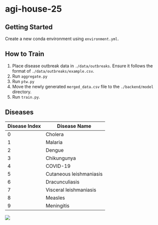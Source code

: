 # agi-house-25

## Getting Started
Create a new conda environment using `environment.yml`.

## How to Train
1. Place disease outbreak data in `./data/outbreaks`. Ensure it follows the format of `./data/outbreaks/example.csv`.
2. Run `aggregate.py`
3. Run `ptw.py`
4. Move the newly generated `merged_data.csv` file to the `./backend/model` directory.
5. Run `train.py`.

## Diseases
| Disease Index | Disease Name               |
|---------------|----------------------------|
| 0             | Cholera                    |
| 1             | Malaria                    |
| 2             | Dengue                     |
| 3             | Chikungunya                |
| 4             | COVID-19                   |
| 5             | Cutaneous leishmaniasis    |
| 6             | Dracunculiasis             |
| 7             | Visceral leishmaniasis     |
| 8             | Measles                    |
| 9             | Meningitis                 |

<img src="./assets/Capture-2025-03-29-222524.png">
